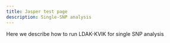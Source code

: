 ```yaml
---
title: Jasper test page
description: Single-SNP analysis
---
```


Here we describe how to run LDAK-KVIK for single SNP analysis